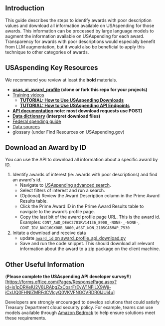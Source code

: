 ## Introduction
This guide describes the steps to identify awards with poor description values and download all information available on USAspending for those awards. This information can be processed by large language models to augment the information available on USAspending for each award. Transparency for awards with poor descriptions would especially benefit from LLM augmentation, but it would also be beneficial to apply this technique to other categories of awards.


## USAspending Key Resources
We recommend you review at least the **bold** materials.
- **[usas_ai_award_profile](https://github.com/bturse-bfs/usas_ai_award_profile/) (clone or fork this repo for your projects)**
- [Training videos](https://www.youtube.com/@usaspendinggov/videos)
  - **[TUTORIAL: How to Use USAspending Downloads](https://www.youtube.com/watch?v=5gMp2kyzEoo)**
  - **[TUTORIAL: How to Use USAspending API Endpoints](https://www.youtube.com/watch?v=AEKL2LOkRZY)**
- **[API documentation](https://api.usaspending.gov/) note: most download requests use POST)**
- **[Data dictionary](https://www.usaspending.gov/data-dictionary) (interpret download files)**
- [Federal spending guide](https://www.usaspending.gov/federal-spending-guide)
- [Data sources](https://www.usaspending.gov/data-sources)
- glossary (under Find Resources on USAspending.gov)

## Download an Award by ID
You can use the API to download all information about a specific award by ID.
1. Identify awards of interest (ie: awards with poor descriptions) and find an award's id.
    - Navigate to [USAspending advanced search](https://www.usaspending.gov/search).
    - Select filters of interest and run a search.
    - (Optional) Review the Award Description column in the Prime Award Results table.
    - Click the Prime Award ID in the Prime Award Results table to navigate to the award’s profile page.
    - Copy the last bit of the award profile page URL. This is the award id. Examples: `CONT_AWD_DEAC2701RV14136_8900_-NONE-_-NONE-`, `CONT_IDV_NNJ16GX08B_8000`, `ASST_NON_2105CA5MAP_7530`
2. Initate a download and receive data
   - update [`award_id` on award_profile_api_download.py](https://github.com/bturse-bfs/usas_ai_award_profile/blob/c1fd7e107601fe2428c1966fb18fd87a8cd9556b/award_profile_api_download.py#L10)
   - Save and run the code snippet. This should download all relevant information about the award to a zip package on the client machine.

## Other Useful Information
(**Please complete the USAspending API developer survey!!**)[https://forms.office.com/Pages/ResponsePage.aspx?id=is1pDRKeIU2V8LRAbgZxCosrFrEyW1NFiLX9Wji-iCxUQ0FHNlZMRFdCVlcyQ0VKVFNGOVRDR0lJUi4u]

Developers are strongly encouraged to develop solutions that could satisfy Treasury Department cloud security policy. For example, teams can use models available through [Amazon Bedrock](https://aws.amazon.com/bedrock/) to help ensure solutions meet these requirements.
